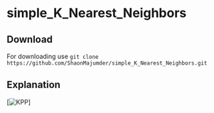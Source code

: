 # simple_K_Nearest_Neighbors 
## Download 
For downloading use 
       `git clone https://github.com/ShaonMajumder/simple_K_Nearest_Neighbors.git` 
## Explanation
[![KPP](https://github.com/ShaonMajumder/simple_K_Nearest_Neighbors/tree/master/pics/kpp.png)]